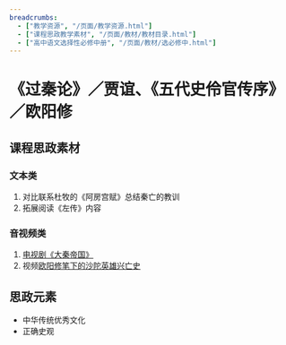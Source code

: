 ```yaml
---
breadcrumbs:
  - ["教学资源", "/页面/教学资源.html"]
  - ["课程思政教学素材", "/页面/教材/教材目录.html"]
  - ["高中语文选择性必修中册", "/页面/教材/选必修中.html"]
---
```


# 《过秦论》／贾谊、《五代史伶官传序》／欧阳修

## 课程思政素材

### 文本类

1. 对比联系杜牧的《阿房宫赋》总结秦亡的教训
2. 拓展阅读《左传》内容

### 音视频类

1. [电视剧《大秦帝国》](https://www.bilibili.com/video/BV1xK4y1P7Zh/?spm_id_from=333.337.search-card.all.click&vd_source=73c6f4171d3f7f9054a3220f08bd401c)
2. 视频[欧阳修笔下的沙陀英雄兴亡史](https://www.bilibili.com/video/BV1664y1F7nA/?spm_id_from=333.337.search-card.all.click)

## 思政元素

- 中华传统优秀文化
- 正确史观
